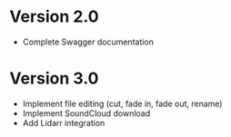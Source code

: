 # Version 2.0
- Complete Swagger documentation

# Version 3.0
- Implement file editing (cut, fade in, fade out, rename)
- Implement SoundCloud download
- Add Lidarr integration